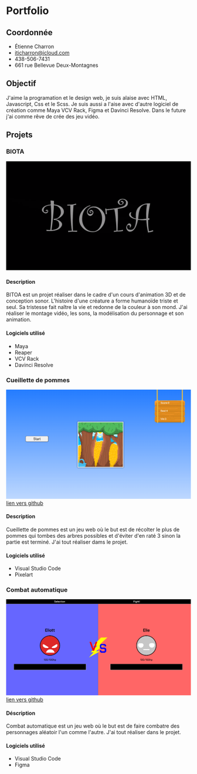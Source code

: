 # Portfolio

## Coordonnée
- Étienne Charron
- iticharron@icloud.com
- 438-506-7431
- 661 rue Bellevue Deux-Montagnes

## Objectif
J'aime la programation et le design web, je suis alaise avec HTML, Javascript, Css et le Scss. Je suis aussi a l'aise avec d'autre logiciel de création comme Maya VCV Rack, Figma et Davinci Resolve. Dans le future j'ai comme rêve de crée des jeu vidéo.  

## Projets

### BIOTA
[![image du jeu de BIOTA](images/biota.png)](https://www.youtube.com/watch?v=TYIZgZ5-SGg&t=2s)
#### Description
BITOA est un projet réaliser dans le cadre d'un cours d'animation 3D et de conception sonor. L'histoire d'une créature a forme humanoïde triste et seul. Sa tristesse fait naître la vie et redonne de la couleur à son mond. J'ai réaliser le montage vidéo, les sons, la modélisation du personnage et son animation.
#### Logiciels utilisé
- Maya
- Reaper
- VCV Rack
- Davinci Resolve
 

### Cueillette de pommes
[![image du jeu de cueillete de pomme](images/cueillette_pommes.png)](https://etennecharron.github.io/jeu_cueillette_pommes/)
[lien vers github](https://github.com/etennecharron/jeu_cueillette_pommes)
#### Description
Cueillette de pommes est un jeu web où le but est de récolter le plus de pommes qui tombes des arbres possibles et d'éviter d'en raté 3 sinon la partie est terminé. J'ai tout réaliser dams le projet.
#### Logiciels utilisé
- Visual Studio Code
- Pixelart

### Combat automatique
[![image du jeu Combat automatique](images/combat_automatique.png)](https://etennecharron.github.io/combat_automatique/)
[lien vers github](https://github.com/etennecharron/combat_automatique)
#### Déscription
Combat automatique est un jeu web où le but est de faire combatre des personnages aléatoir l'un comme l'autre. J'ai tout réaliser dans le projet.
#### Logiciels utilisé
- Visual Studio Code
- Figma





